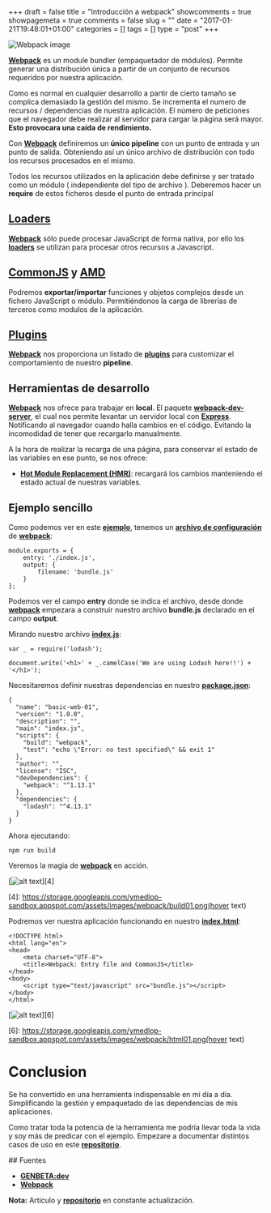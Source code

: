 +++
draft = false
title = "Introducción a webpack"
showcomments = true
showpagemeta = true
comments = false
slug = ""
date = "2017-01-21T19:48:01+01:00"
categories = []
tags = []
type = "post"
+++

![Webpack image](https://sitelabs.es/wp-content/uploads/2015/08/what-is-webpack.png)

[**Webpack**](https://webpack.github.io) es un module bundler (empaquetador de módulos). Permite generar una distribución única a partir de un conjunto de recursos requeridos por nuestra aplicación.

Como es normal en cualquier desarrollo a partir de cierto tamaño se complica   demasiado la gestión del mismo. Se incrementa el numero de recursos / dependencias de nuestra aplicación. El número de peticiones que el navegador debe realizar al servidor para cargar la página será mayor. **Esto provocara una caída de rendimiento.**

Con [**Webpack**](https://webpack.github.io) definiremos un **único pipeline** con un punto de entrada y un punto de salida. Obteniendo así un único archivo de distribución con todo los recursos procesados en el mismo.

Todos los recursos utilizados en la aplicación debe definirse y ser tratado como un módulo ( independiente del tipo de archivo ). Deberemos hacer un **require** de estos ficheros desde el punto de entrada principal

## [Loaders](http://webpack.github.io/docs/loaders.html) 

[**Webpack**](https://webpack.github.io) sólo puede procesar JavaScript de forma nativa, por ello los [**loaders**](http://webpack.github.io/docs/loaders.html)  se utilizan para procesar otros recursos a Javascript.

## [**CommonJS**](http://wiki.commonjs.org/wiki/Modules/1.1) y [**AMD**](http://webpack.github.io/docs/amd.html)

Podremos **exportar/importar** funciones y objetos complejos desde un fichero JavaScript o módulo. Permitiéndonos la carga de librerías de terceros como modulos de la aplicación.

## [Plugins](http://webpack.github.io/docs/plugins.html)

[**Webpack**](https://webpack.github.io) nos proporciona un listado de [**plugins**](http://webpack.github.io/docs/plugins.html) para customizar el comportamiento de nuestro **pipeline**.

## Herramientas de desarrollo

[**Webpack**](https://webpack.github.io) nos ofrece para trabajar en **local**. El paquete [**webpack-dev-server**](https://webpack.github.io/docs/webpack-dev-server.html), el cual nos permite levantar un servidor local con [**Express**](http://expressjs.com/). Notificando al navegador cuando halla cambios en el código. Evitando la incomodidad de tener que recargarlo manualmente.

A la hora de realizar la recarga de una página, para conservar el estado de las variables en ese punto, se nos ofrece:

* [**Hot Module Replacement (HMR)**](https://webpack.github.io/docs/hot-module-replacement.html): recargará los cambios manteniendo el estado actual de nuestras variables.

## Ejemplo sencillo

Como podemos ver en este [**ejemplo**](https://github.com/ymedlop-sandbox/webpack/tree/master/basic), tenemos un [**archivo de configuración**](https://github.com/ymedlop-sandbox/webpack/blob/master/basic/webpack.config.js) de [**webpack**](https://webpack.github.io):

```
module.exports = {
    entry: './index.js',
    output: {
        filename: 'bundle.js'
    }
};
``` 

Podemos ver el campo **entry** donde se indica el archivo, desde donde [**webpack**](https://webpack.github.io) empezara a construir nuestro archivo **bundle.js** declarado en el campo **output**.

Mirando nuestro archivo [**index.js**](https://github.com/ymedlop-sandbox/webpack/blob/master/basic/index.js):

```
var _ = require('lodash');

document.write('<h1>' + _.camelCase('We are using Lodash here!!') + '</h1>');
```

Necesitaremos definir nuestras dependencias en nuestro [**package.json**](https://github.com/ymedlop-sandbox/webpack/blob/master/basic/package.json):

```
{
  "name": "basic-web-01",
  "version": "1.0.0",
  "description": "",
  "main": "index.js",
  "scripts": {
    "build": "webpack",
    "test": "echo \"Error: no test specified\" && exit 1"
  },
  "author": "",
  "license": "ISC",
  "devDependencies": {
    "webpack": "^1.13.1"
  },
  "dependencies": {
    "lodash": "^4.13.1"
  }
}
```

Ahora ejecutando:

```
npm run build
```
Veremos la magia de [**webpack**](https://webpack.github.io) en acción.

[![alt text][3]][4]

  [3]: https://storage.googleapis.com/ymedlop-sandbox.appspot.com/assets/images/webpack/build01.png
  [4]: https://storage.googleapis.com/ymedlop-sandbox.appspot.com/assets/images/webpack/build01.png(hover text)

Podremos ver nuestra aplicación funcionando en nuestro [**index.html**](https://github.com/ymedlop-sandbox/webpack/blob/master/basic/index.html):

```
<!DOCTYPE html>
<html lang="en">
<head>
    <meta charset="UTF-8">
    <title>Webpack: Entry file and CommonJS</title>
</head>
<body>
    <script type="text/javascript" src="bundle.js"></script>
</body>
</html>
```
[![alt text][5]][6]

  [5]: https://storage.googleapis.com/ymedlop-sandbox.appspot.com/assets/images/webpack/html01.png
  [6]: https://storage.googleapis.com/ymedlop-sandbox.appspot.com/assets/images/webpack/html01.png(hover text)

# Conclusion

Se ha convertido en una herramienta indispensable en mi día a día. Simplificando la gestión y empaquetado de las dependencias de mis aplicaciones.  

Como tratar toda la potencia de la herramienta me podría llevar toda la vida y soy más de predicar con el ejemplo. Empezare a documentar distintos casos de uso en este [**repositorio**](https://github.com/ymedlop-sandbox/webpack).

## Fuentes

* [**GENBETA:dev**](http://www.genbetadev.com/javascript/webpack-gestion-integrada-y-eficiente-de-tus-assets)
* [**Webpack**](https://webpack.github.io)

**Nota:** Articulo y [**repositorio**](https://github.com/ymedlop-sandbox/webpack) en constante actualización.

